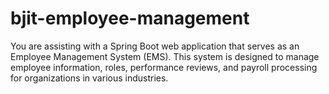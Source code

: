 # bjit-employee-management
You are assisting with a Spring Boot web application that serves as an Employee Management System (EMS). This system is designed to manage employee information, roles, performance reviews, and payroll processing for organizations in various industries.
